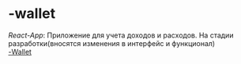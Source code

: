 # -wallet
*React-App*:
Приложение для учета доходов и расходов.
На стадии разработки(вносятся изменения в интерфейс 
и функционал) <br/>
<a href="egorov-wallet.vercel.app">-Wallet</a>

